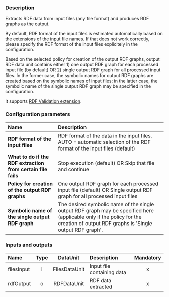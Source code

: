 ### Description

Extracts RDF data from input files (any file format) and produces RDF graphs as the output.  

By default, RDF format of the input files is estimated automatically based on the extensions of the input file names. If that does not work correctly, please specify the RDF format of the input files explicitely in the configuration.

Based on the selected policy for creation of the output RDF graphs, output RDF data unit contains either 1) one output RDF graph for each processed input file (by default) OR 2) single output RDF graph for all processed input files. In the former case, the symbolic names for output RDF graphs are created based on the symbolic names of input files; in the latter case, the symbolic name of the single output RDF graph may be specified in the configuration.

It supports [RDF Validation extension](https://grips.semantic-web.at/display/UDDOC/RDF+Validation).

### Configuration parameters

| Name | Description |
|:----|:----|
|**RDF format of the input files** | RDF format of the data in the input files. AUTO = automatic selection of the RDF format of the input files (default) |
|**What to do if the RDF extraction from certain file fails** | Stop execution (default) OR Skip that file and continue |
|**Policy for creation of the output RDF graphs** | One output RDF graph for each processed input file (default) OR Single output RDF graph for all processed input files |
|**Symbolic name of the single output RDF graph** | The desired symbolic name of the single output RDF graph may be specified here (applicable only if the policy for the creation of output RDF graphs is 'Single output RDF graph'. |

### Inputs and outputs

|Name |Type | DataUnit | Description | Mandatory |
|:--------|:------:|:------:|:-------------|:---------------------:|
|filesInput |i| FilesDataUnit | Input file containing data |x|
|rdfOutput  |o| RDFDataUnit | RDF data extracted |x|
